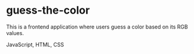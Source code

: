 # guess-the-color

This is a frontend application where users guess a color based on its RGB values.

JavaScript, HTML, CSS

